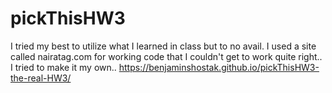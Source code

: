 # pickThisHW3
I tried my best to utilize what I learned in class but to no avail. I used a site called  nairatag.com for working code that I couldn't get to work quite right.. I tried to make it my own..
https://benjaminshostak.github.io/pickThisHW3-the-real-HW3/
